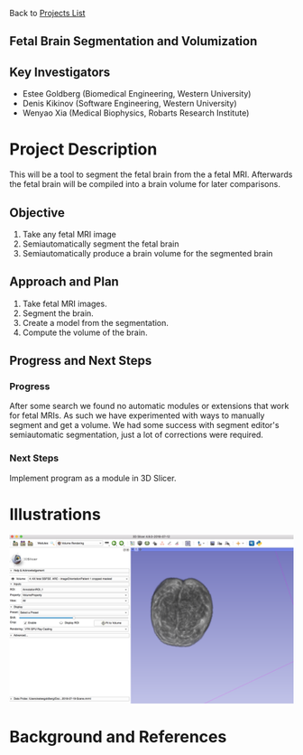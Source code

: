 Back to [Projects List](../../README.md#ProjectsList)

## Fetal Brain Segmentation and Volumization    

## Key Investigators
- Estee Goldberg (Biomedical Engineering, Western University)
- Denis Kikinov (Software Engineering, Western University) 
- Wenyao Xia (Medical Biophysics, Robarts Research Institute) 


# Project Description
<!-- Add a short paragraph describing the project. --> 
This will be a tool to segment the fetal brain from the a fetal MRI. Afterwards the fetal brain will be compiled into a brain volume for later comparisons.


## Objective

1. Take any fetal MRI image
1. Semiautomatically segment the fetal brain
1. Semiautomatically produce a brain volume for the segmented brain 

## Approach and Plan

1. Take fetal MRI images.
1. Segment the brain.
1. Create a model from the segmentation.
1. Compute the volume of the brain.

## Progress and Next Steps

<!--Describe progress and next steps in a few bullet points as you are making progress.-->
### Progress

After some search we found no automatic modules or extensions that work for fetal MRIs. As such we have experimented with ways to manually segment and get a volume. We had some success with segment editor's semiautomatic segmentation, just a lot of corrections were required. 


### Next Steps

Implement program as a module in 3D Slicer. 

# Illustrations

<!--Due to the secrecy of the fetal MRI images, the following artistic representations have been created.-->
<!--Add pictures and links to videos that demonstrate what has been accomplished.-->
![Segmented Baby Brain](SegmentedBabyBrain.png)
<!--![Description of picture](Example2.jpg)-->
<!--![Some more images](Example2.jpg)-->

# Background and References

<!--Use this space for information that may help people better understand your project, like links to papers, source code, or data.-->

<!-- - Source code: https://github.com/YourUser/YourRepository-->
<!-- - Documentation: https://link.to.docs
- Test data: https://link.to.test.data
-->
